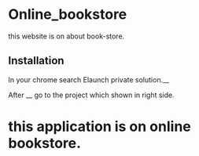 # Online_bookstore


this website is on about book-store.


## Installation

In your chrome search Elaunch private solution.__

After __
go to the project which shown in right side.

# this application is on online bookstore.
